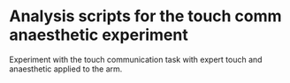 # Analysis scripts for the touch comm anaesthetic experiment

Experiment with the touch communication task with expert touch and anaesthetic applied to the arm.